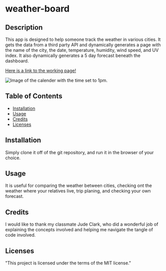 # weather-board

## Description 

This app is designed to help someone track the weather in various cities. It gets the data from a third party API and dynamically generates a page with the name of the city, the date, temperature, humidity, wind speed, and UV index. It also dynamically generates a 5 day forecast beneath the dashboard.


[Here is a link to the working page!](https://andrew0502.github.io/weather-board/)

![Image of the calender with the time set to 1pm.](./../Assets\dashboard_screenshot.PNG)



## Table of Contents

* [Installation](#installation)
* [Usage](#usage)
* [Credits](#credits)
* [Licenses](#Licenses)


## Installation

Simply clone it off of the git repository, and run it in the browser of your choice.


## Usage 

It is useful for comparing the weather between cities, checking ont the weather where your relatives live, trip planing, and checking your own forecast.


## Credits

I would like to thank my classmate Jude Clark, who did a wonderful job of explaining the concepts involved and helping me navigate the tangle of code involved.

## Licenses

"This project is licensed under the terms of the MIT license."